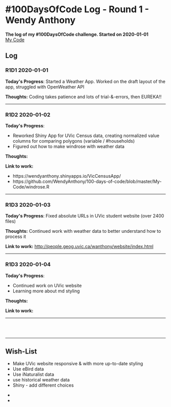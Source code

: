 # #100DaysOfCode Log - Round 1 - Wendy Anthony

**The log of my #100DaysOfCode challenge. Started on 2020-01-01**  
[My Code](https://github.com/WendyAnthony/100-days-of-code/tree/master/My-Code)

## Log

### R1D1 2020-01-01
**Today's Progress**: Started a Weather App. Worked on the draft layout of the app, struggled with OpenWeather API 

**Thoughts:** Coding takes patience and lots of trial-&-errors, then EUREKA!!
***  

### R1D2 2020-01-02
**Today's Progress**: 
<ul>
  <li>Reworked Shiny App for UVic Census data, creating normalized value columns for comparing polygons (variable / #households)</li>
  <li>Figured out how to make windrose with weather data</li>  
</ul>

**Thoughts:** 

**Link to work:** 
<ul>
  <li>https://wendyanthony.shinyapps.io/VicCensusApp/</li>
  <li>https://github.com/WendyAnthony/100-days-of-code/blob/master/My-Code/windrose.R</li>  
</ul>

***  

### R1D3 2020-01-03
**Today's Progress**: Fixed absolute URLs in UVic student website (over 2400 files)

**Thoughts:** Continued work with weather data to better understand how to process it

**Link to work:** http://people.geog.uvic.ca/wanthony/website/index.html 

***  
### R1D3 2020-01-04
**Today's Progress**: 
<ul>
  <li>Continued work on UVic website</li>
  <li>Learning more about md styling</li>
</ul>


**Thoughts:** 

**Link to work:** 

***  
<br /><br />
***

## Wish-List
<ul>
  <li>Make UVic website responsive & with more up-to-date styling</li>
  <li>Use eBird data</li>
  <li>Use iNaturalist data</li>  
  <li>use historical weather data</li>
  <li>Shiny - add different choices</li>  
</ul>  


<ul>
  <li></li>
  <li></li>  
</ul>


